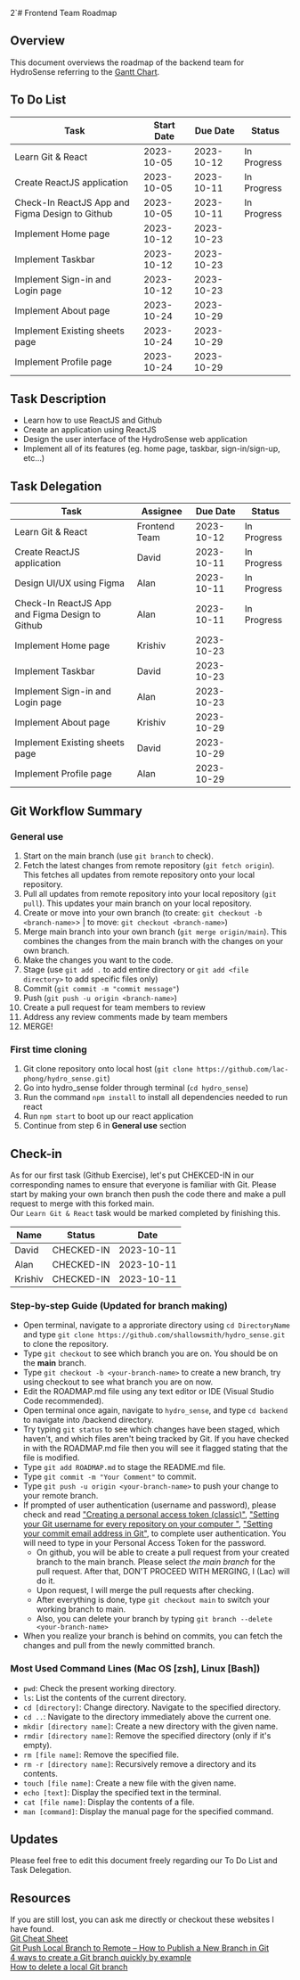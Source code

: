 2`# Frontend Team Roadmap

## Overview

This document overviews the roadmap of the backend team for HydroSense referring to the [Gantt Chart](https://docs.google.com/spreadsheets/d/1e9eoLkB1Kq2ox62_Ni0hW2gtKSnam4YBcwduLEwICXs/edit?usp=sharing).

## To Do List

| Task                                            | Start Date | Due Date   | Status      |
| ----------------------------------------------- | ---------- | ---------- | ----------- |
| Learn Git & React                               | 2023-10-05 | 2023-10-12 | In Progress |
| Create ReactJS application                      | 2023-10-05 | 2023-10-11 | In Progress |
| Check-In ReactJS App and Figma Design to Github | 2023-10-05 | 2023-10-11 | In Progress |
| Implement Home page                             | 2023-10-12 | 2023-10-23 |             |
| Implement Taskbar                               | 2023-10-12 | 2023-10-23 |             |
| Implement Sign-in and Login page                | 2023-10-12 | 2023-10-23 |             |
| Implement About page                            | 2023-10-24 | 2023-10-29 |             |
| Implement Existing sheets page                  | 2023-10-24 | 2023-10-29 |             |
| Implement Profile page                          | 2023-10-24 | 2023-10-29 |             |

## Task Description

- Learn how to use ReactJS and Github
- Create an application using ReactJS
- Design the user interface of the HydroSense web application
- Implement all of its features (eg. home page, taskbar, sign-in/sign-up, etc...)

## Task Delegation

| Task                                            | Assignee      | Due Date   | Status      |
| ----------------------------------------------- | ------------- | ---------- | ----------- |
| Learn Git & React                               | Frontend Team | 2023-10-12 | In Progress |
| Create ReactJS application                      | David         | 2023-10-11 | In Progress |
| Design UI/UX using Figma                        | Alan          | 2023-10-11 | In Progress |
| Check-In ReactJS App and Figma Design to Github | Alan          | 2023-10-11 | In Progress |
| Implement Home page                             | Krishiv       | 2023-10-23 |             |
| Implement Taskbar                               | David         | 2023-10-23 |             |
| Implement Sign-in and Login page                | Alan          | 2023-10-23 |             |
| Implement About page                            | Krishiv       | 2023-10-29 |             |
| Implement Existing sheets page                  | David         | 2023-10-29 |             |
| Implement Profile page                          | Alan          | 2023-10-29 |             |

## Git Workflow Summary

### General use

1. Start on the main branch (use `git branch` to check).
2. Fetch the latest changes from remote repository (`git fetch origin`). This fetches all updates from remote repository onto your local repository.
3. Pull all updates from remote repository into your local repository (`git pull`). This updates your main branch on your local repository.
4. Create or move into your own branch (to create: `git checkout -b <branch-name>`> | to move: `git checkout <branch-name>`)
5. Merge main branch into your own branch (`git merge origin/main`). This combines the changes from the main branch with the changes on your own branch.
6. Make the changes you want to the code.
7. Stage (use `git add .` to add entire directory or `git add <file directory>` to add specific files only)
8. Commit (`git commit -m "commit message"`)
9. Push (`git push -u origin <branch-name>`)
10. Create a pull request for team members to review
11. Address any review comments made by team members
12. MERGE!

### First time cloning

1. Git clone repository onto local host (`git clone https://github.com/lac-phong/hydro_sense.git`)
2. Go into hydro_sense folder through terminal (`cd hydro_sense`)
3. Run the command `npm install` to install all dependencies needed to run react
4. Run `npm start` to boot up our react application
5. Continue from step 6 in **General use** section

## Check-in

As for our first task (Github Exercise), let's put CHEKCED-IN in our corresponding names to ensure that everyone is familiar with Git. Please start by making your own branch then push the code there and make a pull request to merge with this forked main. <br>
Our `Learn Git & React` task would be marked completed by finishing this.

| Name    | Status     | Date       |
| ------- | ---------- | ---------- |
| David   | CHECKED-IN | 2023-10-11 |
| Alan    | CHECKED-IN | 2023-10-11 |
| Krishiv | CHECKED-IN | 2023-10-11 |

### Step-by-step Guide (Updated for branch making)

- Open terminal, navigate to a approriate directory using `cd DirectoryName` and type `git clone https://github.com/shallowsmith/hydro_sense.git` to clone the repository.
- Type `git checkout` to see which branch you are on. You should be on the **main** branch.
- Type `git checkout -b <your-branch-name>` to create a new branch, try using checkout to see what branch you are on now.
- Edit the ROADMAP.md file using any text editor or IDE (Visual Studio Code recommended).
- Open terminal once again, navigate to `hydro_sense`, and type `cd backend` to navigate into /backend directory.
- Try typing `git status` to see which changes have been staged, which haven't, and which files aren't being tracked by Git. If you have checked in with the ROADMAP.md file then you will see it flagged stating that the file is modified.
- Type `git add ROADMAP.md` to stage the README.md file.
- Type `git commit -m "Your Comment"` to commit.
- Type `git push -u origin <your-branch-name>` to push your change to your remote branch.
- If prompted of user authentication (username and password), please check and read ["Creating a personal access token (classic)"](https://docs.github.com/en/authentication/keeping-your-account-and-data-secure/managing-your-personal-access-tokens#creating-a-personal-access-token-classic), ["Setting your Git username for every repository on your computer
  "](https://docs.github.com/en/account-and-profile/setting-up-and-managing-your-personal-account-on-github/managing-email-preferences/setting-your-commit-email-address#setting-your-commit-email-address-in-git), ["Setting your commit email address in Git"](https://docs.github.com/en/account-and-profile/setting-up-and-managing-your-personal-account-on-github/managing-email-preferences/setting-your-commit-email-address#setting-your-commit-email-address-in-git), to complete user authentication. You will need to type in your Personal Access Token for the password.
  - On github, you will be able to create a pull request from your created branch to the main branch. Please select _the main branch_ for the pull request. After that, DON'T PROCEED WITH MERGING, I (Lac) will do it.
  - Upon request, I will merge the pull requests after checking.
    <br>
  - After everything is done, type `git checkout main` to switch your working branch to main.
  - Also, you can delete your branch by typing `git branch --delete <your-branch-name>`
- When you realize your branch is behind on commits, you can fetch the changes and pull from the newly committed branch.

### Most Used Command Lines (Mac OS [zsh], Linux [Bash])

- `pwd`: Check the present working directory.
- `ls`: List the contents of the current directory.
- `cd [directory]`: Change directory. Navigate to the specified directory.
- `cd ..`: Navigate to the directory immediately above the current one.
- `mkdir [directory name]`: Create a new directory with the given name.
- `rmdir [directory name]`: Remove the specified directory (only if it's empty).
- `rm [file name]`: Remove the specified file.
- `rm -r [directory name]`: Recursively remove a directory and its contents.
- `touch [file name]`: Create a new file with the given name.
- `echo [text]`: Display the specified text in the terminal.
- `cat [file name]`: Display the contents of a file.
- `man [command]`: Display the manual page for the specified command.

## Updates

Please feel free to edit this document freely regarding our To Do List and Task Delegation.

## Resources

If you are still lost, you can ask me directly or checkout these websites I have found. <br>
[Git Cheat Sheet](https://education.github.com/git-cheat-sheet-education.pdf)<br>
[Git Push Local Branch to Remote – How to Publish a New Branch in Git](https://www.freecodecamp.org/news/git-push-local-branch-to-remote-how-to-publish-a-new-branch-in-git/) <br>
[4 ways to create a Git branch quickly by example](https://www.theserverside.com/blog/Coffee-Talk-Java-News-Stories-and-Opinions/Git-Branch-Create-Example-Command-Checkout-Commit-Tag) <br>
[How to delete a local Git branch](https://www.theserverside.com/blog/Coffee-Talk-Java-News-Stories-and-Opinions/delete-local-git-branch-origin-force-merge-all)
